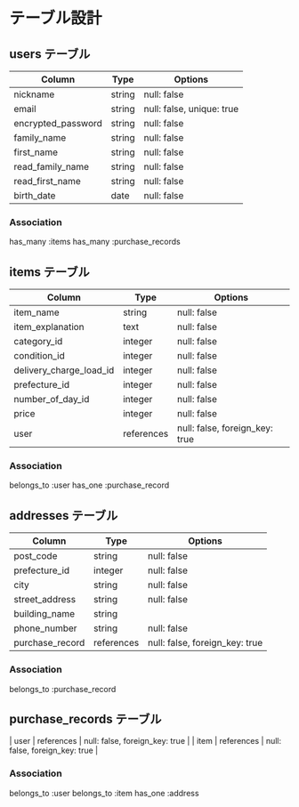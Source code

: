 # テーブル設計

## users テーブル

| Column             | Type   | Options                   |
| -------------------| ------ | ------------------------- |
| nickname           | string | null: false               |
| email              | string | null: false, unique: true |
| encrypted_password | string | null: false               |
| family_name        | string | null: false               |
| first_name         | string | null: false               |
| read_family_name   | string | null: false               |
| read_first_name    | string | null: false               |
| birth_date         | date   | null: false               |

### Association
has_many :items
has_many :purchase_records


## items テーブル

| Column                  | Type       | Options                        |
| ----------------------- | ---------- | ------------------------------ |
| item_name               | string     | null: false                    |
| item_explanation        | text       | null: false                    |
| category_id             | integer    | null: false                    |
| condition_id            | integer    | null: false                    |
| delivery_charge_load_id | integer    | null: false                    |
| prefecture_id           | integer    | null: false                    |
| number_of_day_id        | integer    | null: false                    |
| price                   | integer    | null: false                    |
| user                    | references | null: false, foreign_key: true |

### Association
belongs_to :user
has_one    :purchase_record


## addresses テーブル

| Column          | Type       | Options                        |
| --------------- | ---------- | ------------------------------ |
| post_code       | string     | null: false                    |
| prefecture_id   | integer    | null: false                    |
| city            | string     | null: false                    |
| street_address  | string     | null: false                    |
| building_name   | string     |                                |
| phone_number    | string     | null: false                    |
| purchase_record | references | null: false, foreign_key: true |

### Association
belongs_to :purchase_record


## purchase_records テーブル
| user | references | null: false, foreign_key: true |
| item | references | null: false, foreign_key: true |

### Association
belongs_to :user
belongs_to :item
has_one    :address
